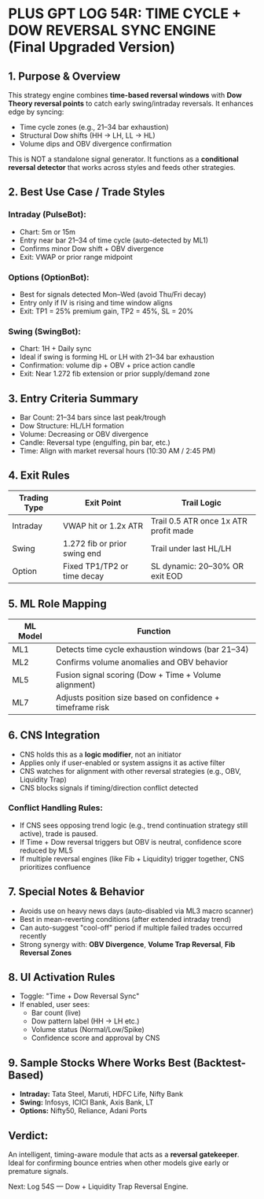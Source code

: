 # PLUS GPT LOG 54R: TIME CYCLE + DOW REVERSAL SYNC ENGINE (Final Upgraded Version)

## 1. Purpose & Overview
This strategy engine combines **time-based reversal windows** with **Dow Theory reversal points** to catch early swing/intraday reversals. It enhances edge by syncing:
- Time cycle zones (e.g., 21–34 bar exhaustion)
- Structural Dow shifts (HH → LH, LL → HL)
- Volume dips and OBV divergence confirmation

This is NOT a standalone signal generator. It functions as a **conditional reversal detector** that works across styles and feeds other strategies.

## 2. Best Use Case / Trade Styles

### Intraday (PulseBot):
- Chart: 5m or 15m
- Entry near bar 21–34 of time cycle (auto-detected by ML1)
- Confirms minor Dow shift + OBV divergence
- Exit: VWAP or prior range midpoint

### Options (OptionBot):
- Best for signals detected Mon–Wed (avoid Thu/Fri decay)
- Entry only if IV is rising and time window aligns
- Exit: TP1 = 25% premium gain, TP2 = 45%, SL = 20%

### Swing (SwingBot):
- Chart: 1H + Daily sync
- Ideal if swing is forming HL or LH with 21–34 bar exhaustion
- Confirmation: volume dip + OBV + price action candle
- Exit: Near 1.272 fib extension or prior supply/demand zone

## 3. Entry Criteria Summary
- Bar Count: 21–34 bars since last peak/trough
- Dow Structure: HL/LH formation
- Volume: Decreasing or OBV divergence
- Candle: Reversal type (engulfing, pin bar, etc.)
- Time: Align with market reversal hours (10:30 AM / 2:45 PM)

## 4. Exit Rules
| Trading Type | Exit Point | Trail Logic |
|--------------|------------|-------------|
| Intraday     | VWAP hit or 1.2x ATR | Trail 0.5 ATR once 1x ATR profit made |
| Swing        | 1.272 fib or prior swing end | Trail under last HL/LH |
| Option       | Fixed TP1/TP2 or time decay | SL dynamic: 20–30% OR exit EOD |

## 5. ML Role Mapping
| ML Model | Function |
|----------|----------|
| ML1 | Detects time cycle exhaustion windows (bar 21–34) |
| ML2 | Confirms volume anomalies and OBV behavior |
| ML5 | Fusion signal scoring (Dow + Time + Volume alignment) |
| ML7 | Adjusts position size based on confidence + timeframe risk |

## 6. CNS Integration
- CNS holds this as a **logic modifier**, not an initiator
- Applies only if user-enabled or system assigns it as active filter
- CNS watches for alignment with other reversal strategies (e.g., OBV, Liquidity Trap)
- CNS blocks signals if timing/direction conflict detected

### Conflict Handling Rules:
- If CNS sees opposing trend logic (e.g., trend continuation strategy still active), trade is paused.
- If Time + Dow reversal triggers but OBV is neutral, confidence score reduced by ML5
- If multiple reversal engines (like Fib + Liquidity) trigger together, CNS prioritizes confluence

## 7. Special Notes & Behavior
- Avoids use on heavy news days (auto-disabled via ML3 macro scanner)
- Best in mean-reverting conditions (after extended intraday trend)
- Can auto-suggest "cool-off" period if multiple failed trades occurred recently
- Strong synergy with: **OBV Divergence**, **Volume Trap Reversal**, **Fib Reversal Zones**

## 8. UI Activation Rules
- Toggle: "Time + Dow Reversal Sync"
- If enabled, user sees:
  - Bar count (live)
  - Dow pattern label (HH → LH etc.)
  - Volume status (Normal/Low/Spike)
  - Confidence score and approval by CNS

## 9. Sample Stocks Where Works Best (Backtest-Based)
- **Intraday:** Tata Steel, Maruti, HDFC Life, Nifty Bank
- **Swing:** Infosys, ICICI Bank, Axis Bank, LT
- **Options:** Nifty50, Reliance, Adani Ports

## Verdict:
An intelligent, timing-aware module that acts as a **reversal gatekeeper**. Ideal for confirming bounce entries when other models give early or premature signals.

Next: Log 54S — Dow + Liquidity Trap Reversal Engine.
